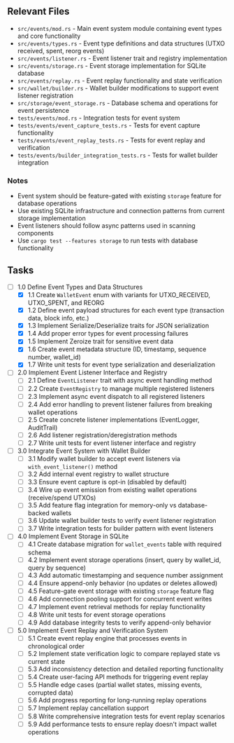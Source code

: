 ## Relevant Files

- `src/events/mod.rs` - Main event system module containing event types and core functionality
- `src/events/types.rs` - Event type definitions and data structures (UTXO received, spent, reorg events)
- `src/events/listener.rs` - Event listener trait and registry implementation
- `src/events/storage.rs` - Event storage implementation for SQLite database
- `src/events/replay.rs` - Event replay functionality and state verification
- `src/wallet/builder.rs` - Wallet builder modifications to support event listener registration
- `src/storage/event_storage.rs` - Database schema and operations for event persistence
- `tests/events/mod.rs` - Integration tests for event system
- `tests/events/event_capture_tests.rs` - Tests for event capture functionality
- `tests/events/event_replay_tests.rs` - Tests for event replay and verification
- `tests/events/builder_integration_tests.rs` - Tests for wallet builder integration

### Notes

- Event system should be feature-gated with existing `storage` feature for database operations
- Use existing SQLite infrastructure and connection patterns from current storage implementation
- Event listeners should follow async patterns used in scanning components
- Use `cargo test --features storage` to run tests with database functionality

## Tasks

- [ ] 1.0 Define Event Types and Data Structures
  - [x] 1.1 Create `WalletEvent` enum with variants for UTXO_RECEIVED, UTXO_SPENT, and REORG
  - [x] 1.2 Define event payload structures for each event type (transaction data, block info, etc.)
  - [x] 1.3 Implement Serialize/Deserialize traits for JSON serialization
  - [x] 1.4 Add proper error types for event processing failures
  - [x] 1.5 Implement Zeroize trait for sensitive event data
  - [x] 1.6 Create event metadata structure (ID, timestamp, sequence number, wallet_id)
  - [x] 1.7 Write unit tests for event type serialization and deserialization

- [ ] 2.0 Implement Event Listener Interface and Registry
  - [ ] 2.1 Define `EventListener` trait with async event handling method
  - [ ] 2.2 Create `EventRegistry` to manage multiple registered listeners
  - [ ] 2.3 Implement async event dispatch to all registered listeners
  - [ ] 2.4 Add error handling to prevent listener failures from breaking wallet operations
  - [ ] 2.5 Create concrete listener implementations (EventLogger, AuditTrail)
  - [ ] 2.6 Add listener registration/deregistration methods
  - [ ] 2.7 Write unit tests for event listener interface and registry

- [ ] 3.0 Integrate Event System with Wallet Builder
  - [ ] 3.1 Modify wallet builder to accept event listeners via `with_event_listener()` method
  - [ ] 3.2 Add internal event registry to wallet structure
  - [ ] 3.3 Ensure event capture is opt-in (disabled by default)
  - [ ] 3.4 Wire up event emission from existing wallet operations (receive/spend UTXOs)
  - [ ] 3.5 Add feature flag integration for memory-only vs database-backed wallets
  - [ ] 3.6 Update wallet builder tests to verify event listener registration
  - [ ] 3.7 Write integration tests for builder pattern with event listeners

- [ ] 4.0 Implement Event Storage in SQLite
  - [ ] 4.1 Create database migration for `wallet_events` table with required schema
  - [ ] 4.2 Implement event storage operations (insert, query by wallet_id, query by sequence)
  - [ ] 4.3 Add automatic timestamping and sequence number assignment
  - [ ] 4.4 Ensure append-only behavior (no updates or deletes allowed)
  - [ ] 4.5 Feature-gate event storage with existing `storage` feature flag
  - [ ] 4.6 Add connection pooling support for concurrent event writes
  - [ ] 4.7 Implement event retrieval methods for replay functionality
  - [ ] 4.8 Write unit tests for event storage operations
  - [ ] 4.9 Add database integrity tests to verify append-only behavior

- [ ] 5.0 Implement Event Replay and Verification System
  - [ ] 5.1 Create event replay engine that processes events in chronological order
  - [ ] 5.2 Implement state verification logic to compare replayed state vs current state
  - [ ] 5.3 Add inconsistency detection and detailed reporting functionality
  - [ ] 5.4 Create user-facing API methods for triggering event replay
  - [ ] 5.5 Handle edge cases (partial wallet states, missing events, corrupted data)
  - [ ] 5.6 Add progress reporting for long-running replay operations
  - [ ] 5.7 Implement replay cancellation support
  - [ ] 5.8 Write comprehensive integration tests for event replay scenarios
  - [ ] 5.9 Add performance tests to ensure replay doesn't impact wallet operations
